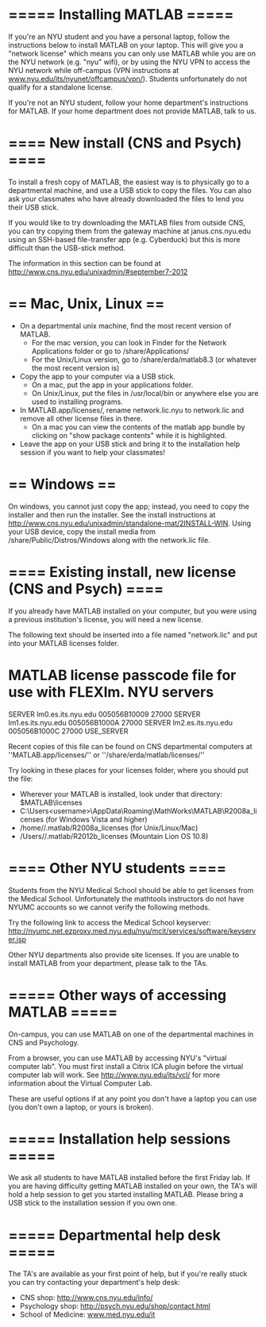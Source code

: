 ===== Installing MATLAB =====
=============================

If you're an NYU student and you have a personal laptop, follow the instructions below to install MATLAB on your laptop. This will give you a "network license" which means you can only use MATLAB while you are on the NYU network (e.g. "nyu" wifi), or by using the NYU VPN to access the NYU network while off-campus (VPN instructions at www.nyu.edu/its/nyunet/offcampus/vpn/). Students unfortunately do not qualify for a standalone license.

If you're not an NYU student, follow your home department's instructions for MATLAB. If your home department does not provide MATLAB, talk to us.

==== New install (CNS and Psych) ====
=============================

To install a fresh copy of MATLAB, the easiest way is to physically go to a departmental machine, and use a USB stick to copy the files. You can also ask your classmates who have already downloaded the files to lend you their USB stick.

If you would like to try downloading the MATLAB files from outside CNS, you can try copying them from the gateway machine at janus.cns.nyu.edu using an SSH-based file-transfer app (e.g. Cyberduck) but this is more difficult than the USB-stick method.

The information in this section can be found at http://www.cns.nyu.edu/unixadmin/#september7-2012
  
== Mac, Unix, Linux ==
=============================

  * On a departmental unix machine, find the most recent version of MATLAB.
    * For the mac version, you can look in Finder for the Network Applications folder or go to /share/Applications/
    * For the Unix/Linux version, go to /share/erda/matlab8.3 (or whatever the most recent version is)
  * Copy the app to your computer via a USB stick.
    * On a mac, put the app in your applications folder.
    * On Unix/Linux, put the files in /usr/local/bin or anywhere else you are used to installing programs.
  * In MATLAB.app/licenses/, rename network.lic.nyu to network.lic and remove all other license files in there.
    * On a mac you can view the contents of the matlab app bundle by clicking on "show package contents" while it is highlighted.
  * Leave the app on your USB stick and bring it to the installation help session if you want to help your classmates!

== Windows ==
=============================

On windows, you cannot just copy the app; instead, you need to copy the installer and then run the installer. See the install instructions at http://www.cns.nyu.edu/unixadmin/standalone-mat/2INSTALL-WIN. Using your USB device, copy the install media from /share/Public/Distros/Windows along with the network.lic file.

==== Existing install, new license (CNS and Psych) ====
=============================

If you already have MATLAB installed on your computer, but you were using a previous institution's license, you will need a new license.

The following text should be inserted into a file named "network.lic" and put into your MATLAB licenses folder. 

  # MATLAB license passcode file for use with FLEXlm. NYU servers
  SERVER lm0.es.its.nyu.edu 005056B10009 27000
  SERVER lm1.es.its.nyu.edu 005056B1000A 27000
  SERVER lm2.es.its.nyu.edu 005056B1000C 27000
  USE_SERVER

Recent copies of this file can be found on CNS departmental computers at ''MATLAB.app/licenses/'' or ''/share/erda/matlab/licenses/''

Try looking in these places for your licenses folder, where you should put the file:
  * Wherever your MATLAB is installed, look under that directory: $MATLAB\licenses
  * C:\Users\<username>\AppData\Roaming\MathWorks\MATLAB\R2008a_licenses (for Windows Vista and higher)
  * /home/<username>/.matlab/R2008a_licenses (for Unix/Linux/Mac)
  * /Users/<username>/.matlab/R2012b_licenses (Mountain Lion OS 10.8)

==== Other NYU students ====
=============================

Students from the NYU Medical School should be able to get licenses from the Medical School. Unfortunately the mathtools instructors do not have NYUMC accounts so we cannot verify the following methods.

Try the following link to access the Medical School keyserver:
http://nyumc.net.ezproxy.med.nyu.edu/nyu/mcit/services/software/keyserver.jsp

Other NYU departments also provide site licenses. If you are unable to install MATLAB from your department, please talk to the TAs.

===== Other ways of accessing MATLAB =====
=============================

On-campus, you can use MATLAB on one of the departmental machines in CNS and Psychology.

From a browser, you can use MATLAB by accessing NYU's "virtual computer lab". You must first install a Citrix ICA plugin before the virtual computer lab will work. See http://www.nyu.edu/its/vcl/ for more information about the Virtual Computer Lab. 

These are useful options if at any point you don't have a laptop you can use (you don't own a laptop, or yours is broken).

===== Installation help sessions =====
=============================

We ask all students to have MATLAB installed before the first Friday lab. If you are having difficulty getting MATLAB installed on your own, the TA's will hold a help session to get you started installing MATLAB. Please bring a USB stick to the installation session if you own one.

===== Departmental help desk =====
=============================

The TA's are available as your first point of help, but if you're really stuck you can try contacting your department's help desk:
  * CNS shop: http://www.cns.nyu.edu/info/
  * Psychology shop: http://psych.nyu.edu/shop/contact.html
  * School of Medicine: www.med.nyu.edu/it

